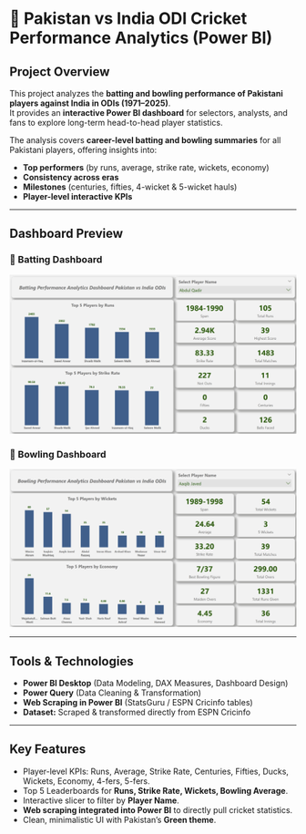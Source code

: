 # 🏏 Pakistan vs India ODI Cricket Performance Analytics (Power BI)

## Project Overview
This project analyzes the **batting and bowling performance of Pakistani players against India in ODIs (1971–2025)**.  
It provides an **interactive Power BI dashboard** for selectors, analysts, and fans to explore long-term head-to-head player statistics.

The analysis covers **career-level batting and bowling summaries** for all Pakistani players, offering insights into:
- **Top performers** (by runs, average, strike rate, wickets, economy)
- **Consistency across eras**
- **Milestones** (centuries, fifties, 4-wicket & 5-wicket hauls)
- **Player-level interactive KPIs**

---

## Dashboard Preview

### 🔹 Batting Dashboard
![Batting Dashboard](./Batting.png)

### 🔹 Bowling Dashboard
![Bowling Dashboard](./Bowling.png)

---

## Tools & Technologies
- **Power BI Desktop** (Data Modeling, DAX Measures, Dashboard Design)  
- **Power Query** (Data Cleaning & Transformation)  
- **Web Scraping in Power BI** (StatsGuru / ESPN Cricinfo tables)  
- **Dataset:** Scraped & transformed directly from ESPN Cricinfo  

---

## Key Features
- Player-level KPIs: Runs, Average, Strike Rate, Centuries, Fifties, Ducks, Wickets, Economy, 4-fers, 5-fers.  
- Top 5 Leaderboards for **Runs, Strike Rate, Wickets, Bowling Average**.  
- Interactive slicer to filter by **Player Name**.  
- **Web scraping integrated into Power BI** to directly pull cricket statistics.  
- Clean, minimalistic UI with Pakistan’s **Green theme**.  